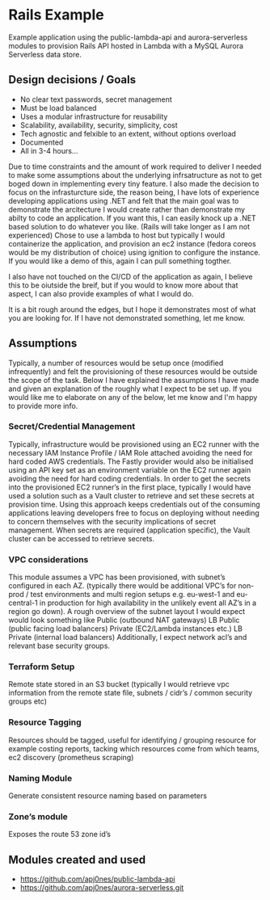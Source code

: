 # Rails Example

Example application using the public-lambda-api and aurora-serverless modules to provision Rails API hosted in Lambda with a MySQL Aurora Serverless data store.

## Design decisions / Goals

- No clear text passwords, secret management
- Must be load balanced
- Uses a modular infrastructure for reusability
- Scalability, availability, security, simplicity, cost
- Tech agnostic and felxible to an extent, without options overload
- Documented
- All in 3-4 hours...

Due to time constraints and the amount of work required to deliver I needed to make some assumptions about the underlying infrsatructure as not to get boged down in implementing every tiny feature.
I also made the decision to focus on the infrasturcture side, the reason being, I have lots of experience developing applications using .NET and felt that the main goal was to demonstrate the arcitecture I would create rather than demonstrate my abilty to code an application. If you want this, I can easily knock up a .NET based solution to do whatever you like. (Rails will take longer as I am not experienced)
Chose to use a lambda to host but typically I would containerize the application, and provision an ec2 instance (fedora coreos would be my distribution of choice) using ignition to configure the instance. If you would like a demo of this, again I can pull something togther.

I also have not touched on the CI/CD of the application as again, I believe this to be oiutside the breif, but if you would to know more about that aspect, I can also provide examples of what I would do.

It is a bit rough around the edges, but I hope it demonstrates most of what you are looking for. If I have not demonstrated something, let me know.

## Assumptions

Typically, a number of resources would be setup once (modified infrequently) and felt the provisioning of these resources would be outside the scope of the task. Below I have explained the assumptions I have made and given an explanation of the roughly what I expect to be set up. If you would like me to elaborate on any of the below, let me know and I'm happy to provide more info.

### Secret/Credential Management
Typically, infrastructure would be provisioned using an EC2 runner with the necessary IAM Instance Profile / IAM Role attached avoiding the need for hard coded AWS credentials. The Fastly provider would also be initialised using an API key set as an environment variable on the EC2 runner again avoiding the need for hard coding credentials.
In order to get the secrets into the provisioned EC2 runner’s in the first place, typically I would have used a solution such as a Vault cluster to retrieve and set these secrets at provision time. Using this approach keeps credentials out of the consuming applications leaving developers free to focus on deploying without needing to concern themselves with the security implications of secret management.
When secrets are required (application specific), the Vault cluster can be accessed to retrieve secrets.

### VPC considerations
This module assumes a VPC has been provisioned, with subnet’s configured in each AZ. (typically there would be additional VPC’s for non-prod / test environments and multi region setups e.g. eu-west-1 and eu-central-1 in production for high availability in the unlikely event all AZ’s in a region go down). A rough overview of the subnet layout I would expect would look something like
Public (outbound NAT gateways)
LB Public (public facing load balancers)
Private (EC2/Lambda instances etc.)
LB Private (internal load balancers)
Additionally, I expect network acl’s and relevant base security groups.

### Terraform Setup
Remote state stored in an S3 bucket (typically I would retrieve vpc information from the remote state file, subnets / cidr’s / common security groups etc) 

### Resource Tagging
Resources should be tagged, useful for identifying / grouping resource for example costing reports, tacking which resources come from which teams, ec2 discovery (prometheus scraping)

### Naming Module
Generate consistent resource naming based on parameters

### Zone’s module
Exposes the route 53 zone id’s 

## Modules created and used
- https://github.com/apj0nes/public-lambda-api
- https://github.com/apj0nes/aurora-serverless.git

